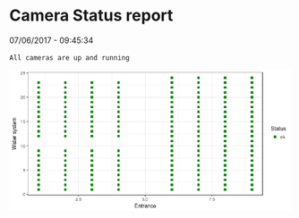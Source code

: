 Camera Status report
================
07/06/2017 - 09:45:34

    All cameras are up and running

![](camreport_files/figure-markdown_github/unnamed-chunk-2-1.png)
